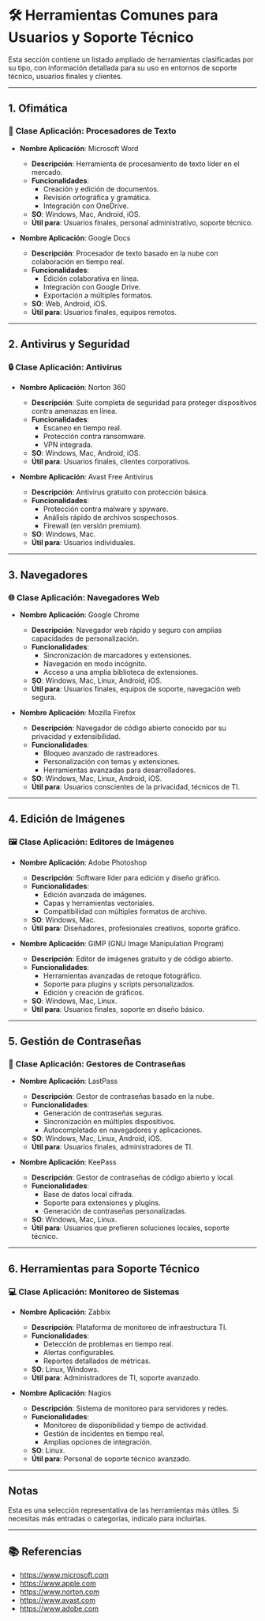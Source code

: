 # 🛠️ Herramientas Comunes para Usuarios y Soporte Técnico

Esta sección contiene un listado ampliado de herramientas clasificadas por su tipo, con información detallada para su uso en entornos de soporte técnico, usuarios finales y clientes.

---

## **1. Ofimática**

### 📄 **Clase Aplicación**: Procesadores de Texto
- **Nombre Aplicación**: Microsoft Word
  - **Descripción**: Herramienta de procesamiento de texto líder en el mercado.
  - **Funcionalidades**:
    - Creación y edición de documentos.
    - Revisión ortográfica y gramática.
    - Integración con OneDrive.
  - **SO**: Windows, Mac, Android, iOS.
  - **Útil para**: Usuarios finales, personal administrativo, soporte técnico.

- **Nombre Aplicación**: Google Docs
  - **Descripción**: Procesador de texto basado en la nube con colaboración en tiempo real.
  - **Funcionalidades**:
    - Edición colaborativa en línea.
    - Integración con Google Drive.
    - Exportación a múltiples formatos.
  - **SO**: Web, Android, iOS.
  - **Útil para**: Usuarios finales, equipos remotos.

---

## **2. Antivirus y Seguridad**

### 🔒 **Clase Aplicación**: Antivirus
- **Nombre Aplicación**: Norton 360
  - **Descripción**: Suite completa de seguridad para proteger dispositivos contra amenazas en línea.
  - **Funcionalidades**:
    - Escaneo en tiempo real.
    - Protección contra ransomware.
    - VPN integrada.
  - **SO**: Windows, Mac, Android, iOS.
  - **Útil para**: Usuarios finales, clientes corporativos.

- **Nombre Aplicación**: Avast Free Antivirus
  - **Descripción**: Antivirus gratuito con protección básica.
  - **Funcionalidades**:
    - Protección contra malware y spyware.
    - Análisis rápido de archivos sospechosos.
    - Firewall (en versión premium).
  - **SO**: Windows, Mac.
  - **Útil para**: Usuarios individuales.

---

## **3. Navegadores**

### 🌐 **Clase Aplicación**: Navegadores Web
- **Nombre Aplicación**: Google Chrome
  - **Descripción**: Navegador web rápido y seguro con amplias capacidades de personalización.
  - **Funcionalidades**:
    - Sincronización de marcadores y extensiones.
    - Navegación en modo incógnito.
    - Acceso a una amplia biblioteca de extensiones.
  - **SO**: Windows, Mac, Linux, Android, iOS.
  - **Útil para**: Usuarios finales, equipos de soporte, navegación web segura.

- **Nombre Aplicación**: Mozilla Firefox
  - **Descripción**: Navegador de código abierto conocido por su privacidad y extensibilidad.
  - **Funcionalidades**:
    - Bloqueo avanzado de rastreadores.
    - Personalización con temas y extensiones.
    - Herramientas avanzadas para desarrolladores.
  - **SO**: Windows, Mac, Linux, Android, iOS.
  - **Útil para**: Usuarios conscientes de la privacidad, técnicos de TI.

---

## **4. Edición de Imágenes**

### 🖼️ **Clase Aplicación**: Editores de Imágenes
- **Nombre Aplicación**: Adobe Photoshop
  - **Descripción**: Software líder para edición y diseño gráfico.
  - **Funcionalidades**:
    - Edición avanzada de imágenes.
    - Capas y herramientas vectoriales.
    - Compatibilidad con múltiples formatos de archivo.
  - **SO**: Windows, Mac.
  - **Útil para**: Diseñadores, profesionales creativos, soporte gráfico.

- **Nombre Aplicación**: GIMP (GNU Image Manipulation Program)
  - **Descripción**: Editor de imágenes gratuito y de código abierto.
  - **Funcionalidades**:
    - Herramientas avanzadas de retoque fotográfico.
    - Soporte para plugins y scripts personalizados.
    - Edición y creación de gráficos.
  - **SO**: Windows, Mac, Linux.
  - **Útil para**: Usuarios finales, soporte en diseño básico.

---

## **5. Gestión de Contraseñas**

### 🔐 **Clase Aplicación**: Gestores de Contraseñas
- **Nombre Aplicación**: LastPass
  - **Descripción**: Gestor de contraseñas basado en la nube.
  - **Funcionalidades**:
    - Generación de contraseñas seguras.
    - Sincronización en múltiples dispositivos.
    - Autocompletado en navegadores y aplicaciones.
  - **SO**: Windows, Mac, Linux, Android, iOS.
  - **Útil para**: Usuarios finales, administradores de TI.

- **Nombre Aplicación**: KeePass
  - **Descripción**: Gestor de contraseñas de código abierto y local.
  - **Funcionalidades**:
    - Base de datos local cifrada.
    - Soporte para extensiones y plugins.
    - Generación de contraseñas personalizadas.
  - **SO**: Windows, Mac, Linux.
  - **Útil para**: Usuarios que prefieren soluciones locales, soporte técnico.

---

## **6. Herramientas para Soporte Técnico**

### 💻 **Clase Aplicación**: Monitoreo de Sistemas
- **Nombre Aplicación**: Zabbix
  - **Descripción**: Plataforma de monitoreo de infraestructura TI.
  - **Funcionalidades**:
    - Detección de problemas en tiempo real.
    - Alertas configurables.
    - Reportes detallados de métricas.
  - **SO**: Linux, Windows.
  - **Útil para**: Administradores de TI, soporte avanzado.

- **Nombre Aplicación**: Nagios
  - **Descripción**: Sistema de monitoreo para servidores y redes.
  - **Funcionalidades**:
    - Monitoreo de disponibilidad y tiempo de actividad.
    - Gestión de incidentes en tiempo real.
    - Amplias opciones de integración.
  - **SO**: Linux.
  - **Útil para**: Personal de soporte técnico avanzado.

---

## **Notas**
Esta es una selección representativa de las herramientas más útiles. Si necesitas más entradas o categorías, indícalo para incluirlas.

---

## **📚 Referencias**
- https://www.microsoft.com
- https://www.apple.com
- https://www.norton.com
- https://www.avast.com
- https://www.adobe.com
